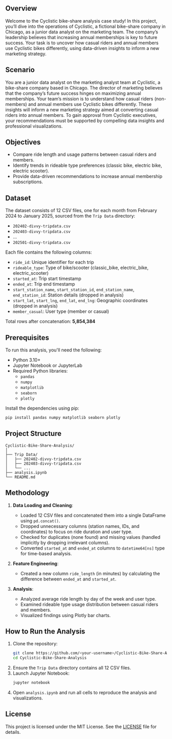 ## Overview
Welcome to the Cyclistic bike-share analysis case study! In this project, you’ll dive into the operations of Cyclistic, a fictional bike-share company in Chicago, as a junior data analyst on the marketing team. The company’s leadership believes that increasing annual memberships is key to future success. Your task is to uncover how casual riders and annual members use Cyclistic bikes differently, using data-driven insights to inform a new marketing strategy.

## Scenario
You are a junior data analyst on the marketing analyst team at Cyclistic, a bike-share company based in Chicago. The director of marketing believes that the company’s future success hinges on maximizing annual memberships. Your team’s mission is to understand how casual riders (non-members) and annual members use Cyclistic bikes differently. These insights will inform a new marketing strategy aimed at converting casual riders into annual members. To gain approval from Cyclistic executives, your recommendations must be supported by compelling data insights and professional visualizations.

## Objectives
- Compare ride length and usage patterns between casual riders and members.
- Identify trends in rideable type preferences (classic bike, electric bike, electric scooter).
- Provide data-driven recommendations to increase annual membership subscriptions.

## Dataset
The dataset consists of 12 CSV files, one for each month from February 2024 to January 2025, sourced from the `Trip Data` directory:
- `202402-divvy-tripdata.csv`
- `202403-divvy-tripdata.csv`
- ...
- `202501-divvy-tripdata.csv`

Each file contains the following columns:
- `ride_id`: Unique identifier for each trip
- `rideable_type`: Type of bike/scooter (classic_bike, electric_bike, electric_scooter)
- `started_at`: Trip start timestamp
- `ended_at`: Trip end timestamp
- `start_station_name`, `start_station_id`, `end_station_name`, `end_station_id`: Station details (dropped in analysis)
- `start_lat`, `start_lng`, `end_lat`, `end_lng`: Geographic coordinates (dropped in analysis)
- `member_casual`: User type (member or casual)

Total rows after concatenation: **5,854,384**

## Prerequisites
To run this analysis, you'll need the following:
- Python 3.10+
- Jupyter Notebook or JupyterLab
- Required Python libraries:
  - `pandas`
  - `numpy`
  - `matplotlib`
  - `seaborn`
  - `plotly`

Install the dependencies using pip:
```bash
pip install pandas numpy matplotlib seaborn plotly
```

## Project Structure
```
Cyclistic-Bike-Share-Analysis/
│
├── Trip Data/   
│   ├── 202402-divvy-tripdata.csv
│   ├── 202403-divvy-tripdata.csv
│   └── ...
├── analysis.ipynb          
└── README.md               
```

## Methodology
1. **Data Loading and Cleaning**:
   - Loaded 12 CSV files and concatenated them into a single DataFrame using `pd.concat()`.
   - Dropped unnecessary columns (station names, IDs, and coordinates) to focus on ride duration and user type.
   - Checked for duplicates (none found) and missing values (handled implicitly by dropping irrelevant columns).
   - Converted `started_at` and `ended_at` columns to `datetime64[ns]` type for time-based analysis.

2. **Feature Engineering**:
   - Created a new column `ride_length` (in minutes) by calculating the difference between `ended_at` and `started_at`.

3. **Analysis**:
   - Analyzed average ride length by day of the week and user type.
   - Examined rideable type usage distribution between casual riders and members.
   - Visualized findings using Plotly bar charts.


## How to Run the Analysis
1. Clone the repository:
   ```bash
   git clone https://github.com/<your-username>/Cyclistic-Bike-Share-Analysis.git
   cd Cyclistic-Bike-Share-Analysis
   ```
2. Ensure the `Trip Data` directory contains all 12 CSV files.
3. Launch Jupyter Notebook:
   ```bash
   jupyter notebook
   ```
4. Open `analysis.ipynb` and run all cells to reproduce the analysis and visualizations.


## License
This project is licensed under the MIT License. See the [LICENSE](LICENSE) file for details.
